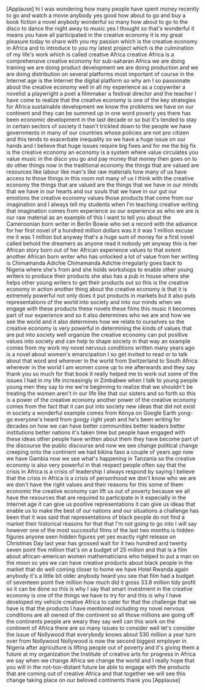 
[Applause]
hi I was wondering how many people have
spent money recently
to go and watch a movie anybody yes good
how about to go and buy a book fiction a
novel anybody wonderful so many how
about to go to the disco to dance the
night away to music yes I thought so
that&#39;s wonderful it means you have all
participated in the creative economy it
is my great pleasure today to share with
you my passion which is the creative
economy in Africa and to introduce to
you my latest project which is the
culmination of my life&#39;s work which is
called creative Africa creative Africa
is a comprehensive creative economy for
sub-saharan Africa we are doing training
we are doing product development we are
doing
production and we are doing distribution
on several platforms most important of
course in the Internet age is the
Internet the digital platform so why am
I so passionate about the creative
economy well in all my experience as a
copywriter a novelist a playwright a
poet a filmmaker a festival director and
the teacher I have come to realize that
the creative economy is one of the key
strategies for Africa sustainable
development we know the problems we have
on our continent and they can be summed
up in one word poverty yes there has
been economic development in the last
decade or so but it&#39;s tended to stay in
certain sectors of society it hasn&#39;t
trickled down to the people we have
governments in many of our countries
whose policies are not pro citizen and
this tends to exacerbate inequality so
we have a huge issue on our hands and I
believe
that huge issues require big fixes and
for me the big fix is the creative
economy an economy is a system where
value circulates you value music in the
disco you go and pay money that money
then goes on to do other things now in
the traditional economy the things that
are valued are resources like labour
like man&#39;s like raw materials how many
of us have access to those things in
this room not many of us I think with
the creative economy the things that are
valued are the things that we have in
our minds that we have in our hearts and
our souls that we have in our gut our
emotions the creative economy values
those products that come from our
imagination and I always tell my
students when I&#39;m teaching creative
writing that imagination comes from
experience so our experience as who we
are is our raw material as an example of
this I want to tell you about the
Cameroonian born writer in Berlin Bowie
who set a record with the advance for
her first novel of a hundred million
dollars was it it was 1 million excuse
me it was 1 million but anyway that&#39;s a
huge sum of money for a first novel
called behold the dreamers as anyone
read it nobody yet anyway this is her
African story born out of her African
experience values to that extent another
African born writer who has unlocked a
lot of value from her writing is
Chimamanda Adichie Chimamanda Adichie
irregularly goes back to Nigeria where
she&#39;s from and she holds workshops to
enable other young writers to produce
their products she also has a pub
in house where she helps other young
writers to get their products out so
this is the creative economy in action
another thing about the creative economy
is that it is extremely powerful not
only does it put products in markets but
it also puts representations of the
world into society and into our minds
when we engage with these products these
novels these films this music it becomes
part of our experience and so it also
determines who we are and how we see the
world and it also determines how we
relate to ourselves so the creative
economy is very powerful in determining
the kinds of values that are put into
society well organize the creative
economy can put positive values into
society and can help to shape society in
that way an example comes from my work
my novel nervous conditions written many
years ago is a novel about women&#39;s
emancipation I so get invited to read or
to talk about that word and wherever in
the world from Switzerland to South
Africa wherever in the world
I am women come up to me afterwards and
they say thank you so much for that book
it really helped me to work out some of
the issues I had in my life increasingly
in Zimbabwe when I talk to young people
young men they say to me we&#39;re beginning
to realize that we shouldn&#39;t be treating
the women aren&#39;t in our life like that
our sisters and so forth so this is a
power of the creative economy another
power of the creative economy comes from
the fact that it can put into society
new ideas that did not exist in society
a wonderful example comes from Kenya on
Google Earth yong-go everyone&#39;s heard
from googy right
yeah and he&#39;s been writing for decades
on how we can have better communities
better leaders better institutions
better nations
it&#39;s taken time but people have engaged
with these ideas other people have
written about them they have become part
of the discourse the public discourse
and now we see change political change
creeping onto the continent we had
bikina faso a couple of years ago now we
have Gambia now we see what&#39;s happening
in Tanzania so the creative economy is
also very powerful in that respect
people often say that the crisis in
Africa is a crisis of leadership I
always respond by saying I believe that
the crisis in Africa is a crisis of
personhood we don&#39;t know who we are we
don&#39;t have the right values and their
reasons for this some of them economic
the creative economy can lift us out of
poverty because we all have the
resources that are required to
participate in it especially in the
Internet age it can give us positive
representations it can give us ideas
that enable us to make the best of our
nations and our situations a challenge
has been that it was said that
representations of black people do not
find a market their historical reasons
for that that I&#39;m not going to go into I
will say however one of the most
successful films of the last two months
is hidden figures anyone seen hidden
figures yet yes exactly right release on
Christmas Day last year has grossed wait
for it two hundred and twenty seven
point five million that&#39;s on a budget of
25 million and that is a film about
african-american women mathematicians
who helped to put a man on the moon so
yes we can have creative products about
black people in the market that do well
coming closer to home we have Hotel
Rwanda again anybody it&#39;s a little bit
older anybody heard you see that film
had a budget of
seventeen point five million how much
did it gross 33.8 million tidy profit so
it can be done so this is why I say that
smart investment in the creative economy
is one of the things we have to try for
and this is why I have developed my
vehicle creative Africa to cater for
that the challenge that we have is that
the products I have mentioned including
my novel nervous conditions are all
owned of the continent so all those
millions are going off the continents
people are weary they say well can this
work on the continent of Africa there
are so many issues to consider well
let&#39;s consider the issue of Nollywood
that everybody knows about 530 million a
year
turn over from Nollywood Nollywood is
now the second biggest employer in
Nigeria after agriculture is lifting
people out of poverty and it&#39;s giving
them a future at my organization the
Institute of creative arts for progress
in Africa we say when we change Africa
we change the world and I really hope
that you will in the not-too-distant
future be able to engage with the
products that are coming out of creative
Africa and that together we will see
this change taking place on our beloved
continents thank you
[Applause]
